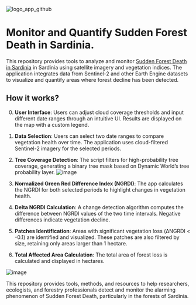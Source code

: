![logo_app_github](https://github.com/user-attachments/assets/3eb64167-c84e-4291-b490-274e9b07703d)

# Monitor and Quantify Sudden Forest Death in Sardinia.
This repository provides tools to analyze and monitor [Sudden Forest Death in Sardinia](https://www.ildolomiti.it/altra-montagna/ambiente/2024/crisi-dei-boschi-in-sardegna-la-regione-stanzia-oltre-un-milione-di-euro-per-individuare-soluzioni-e-incrementare-il-monitoraggio?fbclid=IwY2xjawE8BqFleHRuA2FlbQIxMQABHdW1rBfI_5mGb-H0-TFj_Sw0if4RmvzGPNbVCG8U65dgW_ISv2t79afK4A_aem_xziHfAe9isCuQji6C3Ir0Q) in Sardinia using satellite imagery and vegetation indices. 
The application integrates data from Sentinel-2 and other Earth Engine datasets to visualize and quantify areas where forest decline has been detected.



## How it works?
0. **User Interface**: Users can adjust cloud coverage thresholds and input different date ranges through an intuitive UI. Results are displayed on the map with a custom legend.
1. **Data Selection**: Users can select two date ranges to compare vegetation health over time. The application uses cloud-filtered Sentinel-2 imagery for the selected periods.
2. **Tree Coverage Detection**: The script filters for high-probability tree coverage, generating a binary tree mask based on Dynamic World’s tree probability layer.
![image](https://github.com/user-attachments/assets/96b24bae-6156-4e65-bd59-80b9fa314934)

4. **Normalized Green Red Difference Index (NGRDI)**: The app calculates the NGRDI for both selected periods to highlight changes in vegetation health.
5. **Delta NGRDI Calculation**: A change detection algorithm computes the difference between NGRDI values of the two time intervals. Negative differences indicate vegetation decline.
6. **Patches Identification**: Areas with significant vegetation loss (ΔNGRDI < -0.1) are identified and visualized. These patches are also filtered by size, retaining only areas larger than 1 hectare.
7. **Total Affected Area Calculation**: The total area of forest loss is calculated and displayed in hectares.

![image](https://github.com/user-attachments/assets/93312beb-675d-4c1f-95f0-aa0092d64ef8)


This repository provides tools, methods, and resources to help researchers, ecologists, and forestry professionals detect and monitor the alarming phenomenon of Sudden Forest Death, particularly in the forests of Sardinia.





